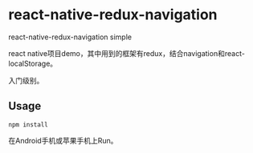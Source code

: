 # react-native-redux-navigation
react-native-redux-navigation simple

react native项目demo，其中用到的框架有redux，结合navigation和react-localStorage。

入门级别。

## Usage

```
npm install
```

在Android手机或苹果手机上Run。
